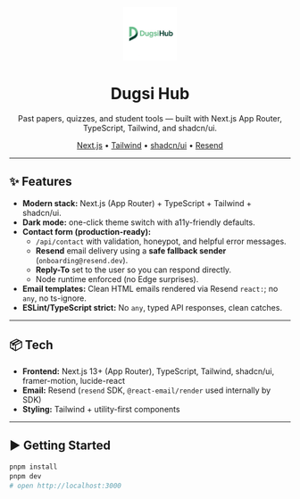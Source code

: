 <p align="center">
  <a href="https://dugsihubcom.vercel.app" target="_blank" rel="noopener">
    <img src="./public/dugsihub.png" alt="Dugsi Hub" height="96">
  </a>
</p>

<h1 align="center">Dugsi Hub</h1>
<p align="center">
  Past papers, quizzes, and student tools — built with Next.js App Router, TypeScript, Tailwind, and shadcn/ui.
</p>

<p align="center">
  <a href="https://nextjs.org">Next.js</a> •
  <a href="https://tailwindcss.com">Tailwind</a> •
  <a href="https://ui.shadcn.com">shadcn/ui</a> •
  <a href="https://resend.com">Resend</a>
</p>

---

## ✨ Features

- **Modern stack:** Next.js (App Router) + TypeScript + Tailwind + shadcn/ui.
- **Dark mode:** one-click theme switch with a11y-friendly defaults.
- **Contact form (production-ready):**
  - `/api/contact` with validation, honeypot, and helpful error messages.
  - **Resend** email delivery using a **safe fallback sender** (`onboarding@resend.dev`).
  - **Reply-To** set to the user so you can respond directly.
  - Node runtime enforced (no Edge surprises).
- **Email templates:** Clean HTML emails rendered via Resend `react:`; no `any`, no ts-ignore.
- **ESLint/TypeScript strict:** No `any`, typed API responses, clean catches.

---

## 📦 Tech

- **Frontend:** Next.js 13+ (App Router), TypeScript, Tailwind, shadcn/ui, framer-motion, lucide-react
- **Email:** Resend (`resend` SDK, `@react-email/render` used internally by SDK)
- **Styling:** Tailwind + utility-first components

---

## ▶️ Getting Started

```bash
pnpm install
pnpm dev
# open http://localhost:3000
